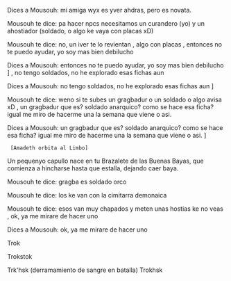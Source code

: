 Dices a Mousouh: mi amiga wyx es yver ahdras, pero es novata. 
                                                                                                
                                         
Mousouh te dice:  pa hacer npcs necesitamos un curandero (yo) y un ahostiador (soldado, o algo ke    vaya con placas xD)  

                  
                                                         
                                                                                                       
                                                                          
Mousouh te dice:  no, un iver te lo revientan , algo con placas 
, entonces no te puedo ayudar, yo soy mas bien debilucho                                                
                                                                                           
Dices a Mousouh: entonces no te puedo ayudar, yo soy mas bien debilucho ] 
, no tengo soldados, no he explorado esas fichas aun                                                                 
                                                                          
Dices a Mousouh: no tengo soldados, no he explorado esas fichas aun 
]                                                                                                                               
          
Mousouh te dice:  weno si te subes un gragbadur o un soldado o algo avisa xD 
, un gragbadur que es? soldado anarquico? como se hace esa ficha? igual me miro de hacerme una la semana que viene o asi. 

                                                                                                                                      
    
Dices a Mousouh: un gragbadur que es? soldado anarquico? como se hace esa ficha? igual me miro de      hacerme una la semana que viene o asi. 
]                                                                                                            
                        
     [Amadeth orbita al Limbo]                                                                             
                                    
Un pequenyo capullo nace en tu Brazalete de las Buenas Bayas, que comienza a hincharse hasta que estalla, dejando caer baya.    
                                                                                                                                       
Mousouh te dice:  gragba es soldado orco                                                                                   
                                                        
Mousouh te dice:  los ke van con la cimitarra demonaica                                                                               
                                                            
Mousouh te dice:  esos van muy chapados y meten unas hostias ke no veas , ok, ya me mirare de hacer uno                           
                                                                                                                
Dices a Mousouh: ok, ya me mirare de hacer uno


Trok

Trokstok

Trk'hsk (derramamiento de sangre en batalla)
Trokhsk
